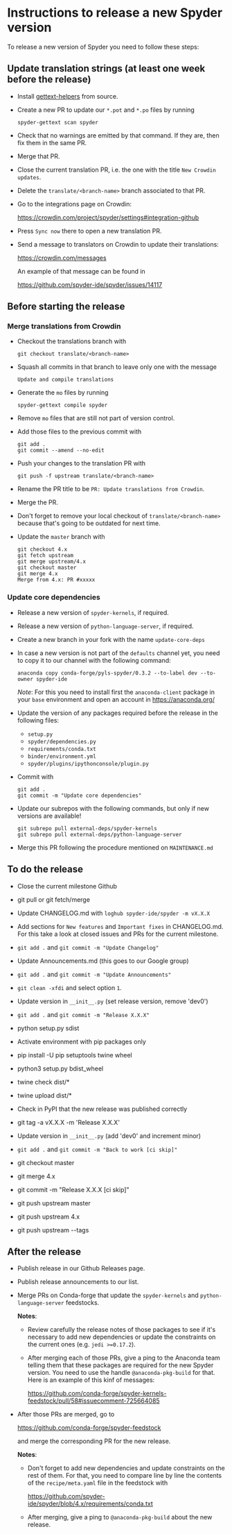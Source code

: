 # Instructions to release a new Spyder version

To release a new version of Spyder you need to follow these steps:

## Update translation strings (at least one week before the release)

* Install [gettext-helpers](https://github.com/spyder-ide/gettext-helpers) from source.

* Create a new PR to update our `*.pot` and `*.po` files by running

      spyder-gettext scan spyder

* Check that no warnings are emitted by that command. If they are, then fix them in the same PR.

* Merge that PR.

* Close the current translation PR, i.e. the one with the title `New Crowdin updates`.

* Delete the `translate/<branch-name>` branch associated to that PR.

* Go to the integrations page on Crowdin:

  https://crowdin.com/project/spyder/settings#integration-github

* Press `Sync now` there to open a new translation PR.

* Send a message to translators on Crowdin to update their translations:

  https://crowdin.com/messages

  An example of that message can be found in

  https://github.com/spyder-ide/spyder/issues/14117

## Before starting the release

### Merge translations from Crowdin

* Checkout the translations branch with

      git checkout translate/<branch-name>

* Squash all commits in that branch to leave only one with the message

  `Update and compile translations`

* Generate the `mo` files by running

      spyder-gettext compile spyder

* Remove `mo` files that are still not part of version control.

* Add those files to the previous commit with

      git add .
      git commit --amend --no-edit

* Push your changes to the translation PR with

      git push -f upstream translate/<branch-name>

* Rename the PR title to be `PR: Update translations from Crowdin`.

* Merge the PR.

* Don't forget to remove your local checkout of `translate/<branch-name>` because that's going to be outdated for next time.

* Update the `master` branch with

      git checkout 4.x
      git fetch upstream
      git merge upstream/4.x
      git checkout master
      git merge 4.x
      Merge from 4.x: PR #xxxxx

### Update core dependencies

* Release a new version of `spyder-kernels`, if required.

* Release a new version of `python-language-server`, if required.

* Create a new branch in your fork with the name `update-core-deps`

* In case a new version is not part of the `defaults` channel yet, you need to copy it to our channel with the following command:

      anaconda copy conda-forge/pyls-spyder/0.3.2 --to-label dev --to-owner spyder-ide

  *Note*: For this you need to install first the `anaconda-client` package in your `base` environment and open an account in https://anaconda.org/

* Update the version of any packages required before the release in the following files:

  - `setup.py`
  - `spyder/dependencies.py`
  - `requirements/conda.txt`
  - `binder/environment.yml`
  - `spyder/plugins/ipythonconsole/plugin.py`

* Commit with

      git add .
      git commit -m "Update core dependencies"

* Update our subrepos with the following commands, but only if new versions are available!

      git subrepo pull external-deps/spyder-kernels
      git subrepo pull external-deps/python-language-server

* Merge this PR following the procedure mentioned on `MAINTENANCE.md`

## To do the release

* Close the current milestone Github

* git pull or git fetch/merge

* Update CHANGELOG.md with `loghub spyder-ide/spyder -m vX.X.X`

* Add sections for `New features` and `Important fixes` in CHANGELOG.md. For this take a look at closed issues and PRs for the current milestone.

* `git add .` and `git commit -m "Update Changelog"`

* Update Announcements.md (this goes to our Google group)

* `git add .` and `git commit -m "Update Announcements"`

* `git clean -xfdi` and select option `1`.

* Update version in `__init__.py` (set release version, remove 'dev0')

* `git add .` and `git commit -m "Release X.X.X"`

* python setup.py sdist

* Activate environment with pip packages only

* pip install -U pip setuptools twine wheel

* python3 setup.py bdist_wheel

* twine check dist/*

* twine upload dist/*

* Check in PyPI that the new release was published correctly

* git tag -a vX.X.X -m 'Release X.X.X'

* Update version in `__init__.py` (add 'dev0' and increment minor)

* `git add .` and `git commit -m "Back to work [ci skip]"`

* git checkout master

* git merge 4.x

* git commit -m "Release X.X.X [ci skip]"

* git push upstream master

* git push upstream 4.x

* git push upstream --tags


## After the release

* Publish release in our Github Releases page.

* Publish release announcements to our list.

* Merge PRs on Conda-forge that update the `spyder-kernels` and `python-language-server` feedstocks.

  **Notes**:

  - Review carefully the release notes of those packages to see if it's necessary to add new dependencies or update the constraints on the current ones (e.g. `jedi >=0.17.2`).
  - After merging each of those PRs, give a ping to the Anaconda team telling them that these packages are required for the new Spyder version. You need to use the handle `@anaconda-pkg-build` for that. Here is an example of this kinf of messages:

    https://github.com/conda-forge/spyder-kernels-feedstock/pull/58#issuecomment-725664085

* After those PRs are merged, go to

  https://github.com/conda-forge/spyder-feedstock

  and merge the corresponding PR for the new release.

  **Notes**:

  - Don't forget to add new dependencies and update constraints on the rest of them. For that, you need to compare line by line the contents of the `recipe/meta.yaml` file in the feedstock with

    https://github.com/spyder-ide/spyder/blob/4.x/requirements/conda.txt
  - After merging, give a ping to `@anaconda-pkg-build` about the new release.
